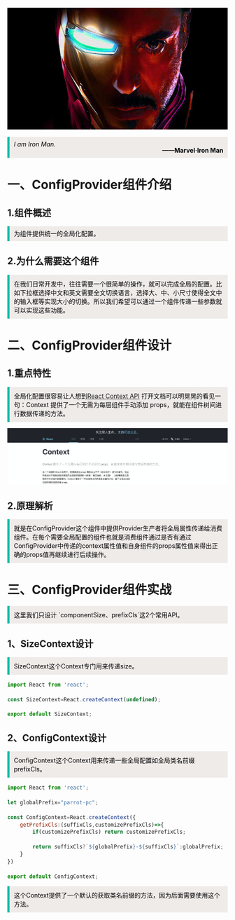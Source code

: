 ![哈哈](./assets/configprovider/ironman.jpg)


<blockquote style='padding: 10px; font-size: 1em; margin: 1em 0px; color: rgb(0, 0, 0); border-left: 5px solid rgba(0,189,170,1); background: rgb(239, 235, 233);line-height:1;'>
    <div>
        <div><i>I am Iron Man.</i></div>
        <div style="text-align:right;"><b>——Marvel·Iron Man</b></div>
    <div> 
    
</blockquote>
 
# 一、ConfigProvider组件介绍

## 1.组件概述

<blockquote style='padding: 10px; font-size: 1em; margin: 1em 0px; color: rgb(0, 0, 0); border-left: 5px solid rgba(0,189,170,1); background: rgb(239, 235, 233);line-height:1;'>
    为组件提供统一的全局化配置。
</blockquote>

## 2.为什么需要这个组件

<blockquote style='padding: 10px; font-size: 1em; margin: 1em 0px; color: rgb(0, 0, 0); border-left: 5px solid rgba(0,189,170,1); background: rgb(239, 235, 233);line-height:1。5;'>
    在我们日常开发中，往往需要一个很简单的操作，就可以完成全局的配置。比如下拉框选择中文和英文需要全文切换语言，选择大、中、小尺寸使得全文中的输入框等实现大小的切换。所以我们希望可以通过一个组件传递一些参数就可以实现这些功能。
</blockquote>

# 二、ConfigProvider组件设计
 
## 1.重点特性

<blockquote style='padding: 10px; font-size: 1em; margin: 1em 0px; color: rgb(0, 0, 0); border-left: 5px solid rgba(0,189,170,1); background: rgb(239, 235, 233);line-height:1。5;'>
    全局化配置很容易让人想到<a href="https://zh-hans.reactjs.org/docs/context.html#gatsby-focus-wrapper">React Context API</a> 打开文档可以明晃晃的看见一句：Context 提供了一个无需为每层组件手动添加 props，就能在组件树间进行数据传递的方法。
</blockquote>


![哈哈](./assets/configprovider/reactcontext.png)

## 2.原理解析

<blockquote style='padding: 10px; font-size: 1em; margin: 1em 0px; color: rgb(0, 0, 0); border-left: 5px solid rgba(0,189,170,1); background: rgb(239, 235, 233);line-height:1。5;'>
    就是在ConfigProvider这个组件中提供Provider生产者将全局属性传递给消费组件。在每个需要全局配置的组件也就是消费组件通过是否有通过ConfigProvider中传递的context属性值和自身组件的props属性值来得出正确的props值再继续进行后续操作。
</blockquote>

# 三、ConfigProvider组件实战

<blockquote style='padding: 10px; font-size: 1em; margin: 1em 0px; color: rgb(0, 0, 0); border-left: 5px solid rgba(0,189,170,1); background: rgb(239, 235, 233);line-height:1。5;'>
    这里我们只设计 `componentSize、prefixCls`这2个常用API。
</blockquote> 

## 1、SizeContext设计


<blockquote style='padding: 10px; font-size: 1em; margin: 1em 0px; color: rgb(0, 0, 0); border-left: 5px solid rgba(0,189,170,1); background: rgb(239, 235, 233);line-height:1。5;'>
    SizeContext这个Context专门用来传递size。
</blockquote> 

```js
import React from 'react';

const SizeContext=React.createContext(undefined);

export default SizeContext;
```
 
## 2、ConfigContext设计

<blockquote style='padding: 10px; font-size: 1em; margin: 1em 0px; color: rgb(0, 0, 0); border-left: 5px solid rgba(0,189,170,1); background: rgb(239, 235, 233);line-height:1。5;'>
    ConfigContext这个Context用来传递一些全局配置如全局类名前缀prefixCls。
</blockquote> 

```js
import React from 'react';

let globalPrefix="parrot-pc";

const ConfigContext=React.createContext({
    getPrefixCls:(suffixCls,customizePrefixCls)=>{
        if(customizePrefixCls) return customizePrefixCls;

        return suffixCls?`${globalPrefix}-${suffixCls}`:globalPrefix;
    }
})

export default ConfigContext;
```

<blockquote style='padding: 10px; font-size: 1em; margin: 1em 0px; color: rgb(0, 0, 0); border-left: 5px solid rgba(0,189,170,1); background: rgb(239, 235, 233);line-height:1。5;'>
    这个Context提供了一个默认的获取类名前缀的方法，因为后面需要使用这个方法。
</blockquote> 